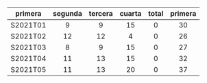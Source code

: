 |  primera  |  segunda  |  tercera  |  cuarta  |  total  |  primera  |
|:---------:|:---------:|:---------:|:--------:|:-------:|:---------:|
| S2021T01  |     9     |     9     |    15    |    0    |    30     |
| S2021T02  |    12     |    12     |    4     |    0    |    26     |
| S2021T03  |     8     |     9     |    15    |    0    |    27     |
| S2021T04  |    11     |    13     |    15    |    0    |    32     |
| S2021T05  |    11     |    13     |    20    |    0    |    37     |